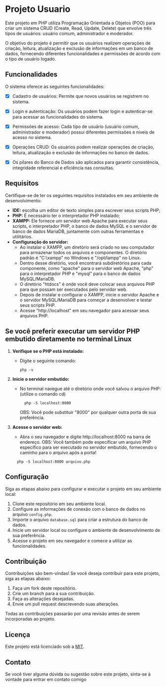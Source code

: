 # Projeto Usuario

Este projeto em PHP utiliza Programação Orientada a Objetos (POO) para criar um sistema CRUD (Create, Read, Update, Delete) que envolve três tipos de usuários: usuário comum, administrador e moderador.

O objetivo do projeto é permitir que os usuários realizem operações de criação, leitura, atualização e exclusão de informações em um banco de dados, fornecendo diferentes funcionalidades e permissões de acordo com o tipo de usuário logado.

## Funcionalidades

O sistema oferece as seguintes funcionalidades:

- [x] Cadastro de usuários: Permite que novos usuários se registrem no sistema.

- [x] Login e autenticação: Os usuários podem fazer login e autenticar-se para acessar as funcionalidades do sistema.

- [x] Permissões de acesso: Cada tipo de usuário (usuário comum, administrador e moderador) possui diferentes permissões e níveis de acesso no sistema.

- [x] Operações CRUD: Os usuários podem realizar operações de criação, leitura, atualização e exclusão de informações no banco de dados.

- [x] Os pilares do Banco de Dados são aplicados para garantir consistência, integridade referencial e eficiência nas consultas.

## Requisitos

Certifique-se de ter os seguintes requisitos instalados em seu ambiente de desenvolvimento:

- **IDE:** escolha um editor de texto simples para escrever seus scripts PHP;
- **PHP:** É necessário ter o interpretador PHP instalado;
- **XAMPP:** Ele fornece um servidor web Apache para executar seus scripts, o interpretador PHP, o banco de dados MySQL e o servidor de banco de dados MariaDB, juntamente com outras ferramentas e utilitários.
- **Configuração do servidor:**
  - Ao instalar o XAMPP, um diretório será criado no seu computador para armazenar todos os arquivos e componentes.
      O diretório padrão é "C:\xampp" no Windows e "/opt/lampp" no Linux.
  - Dentro desse diretório, você encontrará subdiretórios para cada componente, como "apache" para o servidor web Apache, "php" para o interpretador PHP e "mysql" para o banco de dados MySQL/MariaDB.
  - O diretório "htdocs" é onde você deve colocar seus arquivos PHP para que possam ser executados pelo servidor web.
  - Depois de instalar e configurar o XAMPP, inicie o servidor Apache e o servidor MySQL/MariaDB para começar a desenvolver e testar seus scripts PHP.
  - Acesse "http://localhost" em seu navegador para acessar seus arquivos PHP.

## Se você preferir executar um servidor PHP embutido diretamente no terminal Linux
1. **Verifique se o PHP está instalado:**
   - Digite o seguinte comando:
     ```shel
     php -v
      ```
2. **Inicie o servidor embutido:**
   - No terminal navegue até o diretório onde você salvou o arquivo PHP: (utilize o comando cd)
     ```shel
       php -S localhost:8000
      ```
     OBS:  Você pode substituir "8000" por qualquer outra porta de sua preferência.
     
3. **Acesse o servidor web:**
    - Abra o seu navegador e digite http://localhost:8000 na barra de endereço.
      OBS:  Você também pode especificar um arquivo PHP específico para ser executado no servidor embutido, fornecendo o caminho para o arquivo após a porta!
   ```shel
     php -S localhost:8000 arquivo.php
    ```

## Configuração

Siga as etapas abaixo para configurar e executar o projeto em seu ambiente local:

1. Clone este repositório em seu ambiente local.
2. Configure as informações de conexão com o banco de dados no arquivo `config.php`.
3. Importe o arquivo `database.sql` para criar a estrutura do banco de dados.
4. Inicie um servidor local ou configure o ambiente de desenvolvimento de sua preferência.
5. Acesse o projeto em seu navegador e comece a utilizar as funcionalidades.

## Contribuição

Contribuições são bem-vindas! Se você deseja contribuir para este projeto, siga as etapas abaixo:

1. Faça um fork deste repositório.
2. Crie um branch para a sua contribuição.
3. Faça as alterações desejadas.
4. Envie um pull request descrevendo suas alterações.

Todas as contribuições passarão por uma revisão antes de serem incorporadas ao projeto.

## Licença

Este projeto está licenciado sob a [MIT](LICENSE).

## Contato

Se você tiver alguma dúvida ou sugestão sobre este projeto, sinta-se à vontade para entrar em contato comigo
